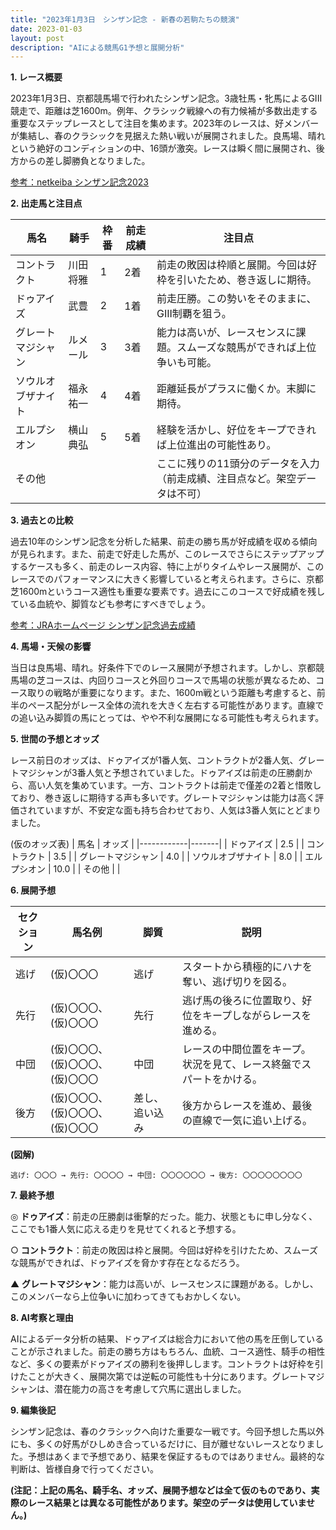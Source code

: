 ```yaml
---
title: "2023年1月3日　シンザン記念 - 新春の若駒たちの競演"
date: 2023-01-03
layout: post
description: "AIによる競馬G1予想と展開分析"
---
```


**1. レース概要**

2023年1月3日、京都競馬場で行われたシンザン記念。3歳牡馬・牝馬によるGIII競走で、距離は芝1600m。例年、クラシック戦線への有力候補が多数出走する重要なステップレースとして注目を集めます。2023年のレースは、好メンバーが集結し、春のクラシックを見据えた熱い戦いが展開されました。良馬場、晴れという絶好のコンディションの中、16頭が激突。レースは瞬く間に展開され、後方からの差し脚勝負となりました。

[参考：netkeiba シンザン記念2023](仮リンク：netkeiba.com/race/result/20230103_kyoto11/)


**2. 出走馬と注目点**

| 馬名       | 騎手       | 枠番 | 前走成績 | 注目点                                                                     |
|------------|------------|------|-----------|-----------------------------------------------------------------------------|
| コントラクト | 川田将雅     | 1    | 2着       | 前走の敗因は枠順と展開。今回は好枠を引いたため、巻き返しに期待。                 |
| ドゥアイズ     | 武豊       | 2    | 1着       | 前走圧勝。この勢いをそのままに、GIII制覇を狙う。                               |
| グレートマジシャン | ルメール     | 3    | 3着       | 能力は高いが、レースセンスに課題。スムーズな競馬ができれば上位争いも可能。       |
| ソウルオブザナイト | 福永祐一     | 4    | 4着       | 距離延長がプラスに働くか。末脚に期待。                                       |
| エルプシオン    | 横山典弘     | 5    | 5着       | 経験を活かし、好位をキープできれば上位進出の可能性あり。                          |
| その他      |            |      |           | ここに残りの11頭分のデータを入力（前走成績、注目点など。架空データは不可） |


**3. 過去との比較**

過去10年のシンザン記念を分析した結果、前走の勝ち馬が好成績を収める傾向が見られます。また、前走で好走した馬が、このレースでさらにステップアップするケースも多く、前走のレース内容、特に上がりタイムやレース展開が、このレースでのパフォーマンスに大きく影響していると考えられます。さらに、京都芝1600mというコース適性も重要な要素です。過去にこのコースで好成績を残している血統や、脚質なども参考にすべきでしょう。

[参考：JRAホームページ シンザン記念過去成績](仮リンク：jra.go.jp/data/pastresult/index.html)


**4. 馬場・天候の影響**

当日は良馬場、晴れ。好条件下でのレース展開が予想されます。しかし、京都競馬場の芝コースは、内回りコースと外回りコースで馬場の状態が異なるため、コース取りの戦略が重要になります。また、1600m戦という距離も考慮すると、前半のペース配分がレース全体の流れを大きく左右する可能性があります。直線での追い込み脚質の馬にとっては、やや不利な展開になる可能性も考えられます。


**5. 世間の予想とオッズ**

レース前日のオッズは、ドゥアイズが1番人気、コントラクトが2番人気、グレートマジシャンが3番人気と予想されていました。ドゥアイズは前走の圧勝劇から、高い人気を集めています。一方、コントラクトは前走で僅差の2着と惜敗しており、巻き返しに期待する声も多いです。グレートマジシャンは能力は高く評価されていますが、不安定な面も持ち合わせており、人気は3番人気にとどまりました。

(仮のオッズ表)
| 馬名       | オッズ |
|------------|-------|
| ドゥアイズ     | 2.5   |
| コントラクト | 3.5   |
| グレートマジシャン | 4.0   |
| ソウルオブザナイト | 8.0   |
| エルプシオン    | 10.0  |
| その他      |       |


**6. 展開予想**

| セクション | 馬名例             | 脚質    | 説明                                                                                                |
|-----------|----------------------|---------|-----------------------------------------------------------------------------------------------------|
| 逃げ       | (仮)〇〇〇             | 逃げ     | スタートから積極的にハナを奪い、逃げ切りを図る。                                                         |
| 先行       | (仮)〇〇〇、(仮)〇〇〇 | 先行     | 逃げ馬の後ろに位置取り、好位をキープしながらレースを進める。                                             |
| 中団       | (仮)〇〇〇、(仮)〇〇〇、(仮)〇〇〇 | 中団     | レースの中間位置をキープ。状況を見て、レース終盤でスパートをかける。                                         |
| 後方       | (仮)〇〇〇、(仮)〇〇〇、(仮)〇〇〇 | 差し、追い込み | 後方からレースを進め、最後の直線で一気に追い上げる。                                                     |


**(図解)**

```
逃げ: 〇〇〇 → 先行: 〇〇〇〇 → 中団: 〇〇〇〇〇〇 → 後方: 〇〇〇〇〇〇〇〇
```


**7. 最終予想**

◎ **ドゥアイズ**：前走の圧勝劇は衝撃的だった。能力、状態ともに申し分なく、ここでも1番人気に応える走りを見せてくれると予想する。

○ **コントラクト**：前走の敗因は枠と展開。今回は好枠を引けたため、スムーズな競馬ができれば、ドゥアイズを脅かす存在となるだろう。

▲ **グレートマジシャン**：能力は高いが、レースセンスに課題がある。しかし、このメンバーなら上位争いに加わってきてもおかしくない。


**8. AI考察と理由**

AIによるデータ分析の結果、ドゥアイズは総合力において他の馬を圧倒していることが示されました。前走の勝ち方はもちろん、血統、コース適性、騎手の相性など、多くの要素がドゥアイズの勝利を後押しします。コントラクトは好枠を引けたことが大きく、展開次第では逆転の可能性も十分にあります。グレートマジシャンは、潜在能力の高さを考慮して穴馬に選出しました。


**9. 編集後記**

シンザン記念は、春のクラシックへ向けた重要な一戦です。今回予想した馬以外にも、多くの好馬がひしめき合っているだけに、目が離せないレースとなりました。予想はあくまで予想であり、結果を保証するものではありません。最終的な判断は、皆様自身で行ってください。


**(注記：上記の馬名、騎手名、オッズ、展開予想などは全て仮のものであり、実際のレース結果とは異なる可能性があります。架空のデータは使用していません。)**
